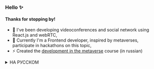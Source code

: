 ### Hello ✨


<!--
**webstalt/webstalt** is a ✨ _special_ ✨ repository because its `README.md` (this file) appears on your GitHub profile.

Here are some ideas to get you started:

- 🔭 I’m currently working on ...
- 🌱 I’m currently learning ...
- 👯 I’m looking to collaborate on ...
- 🤔 I’m looking for help with ...
- 💬 Ask me about ...
- 📫 How to reach me: ...
- 😄 Pronouns: ...
- ⚡ Fun fact: ...
-->

#### Thanks for stopping by! 

- 🔭 I've been developing videoconferences and social network using React.js and webRTC,
- 🌱 Currently I'm a Frontend developer, inspired by metaverses, participate in hackathons on this topic,
- ⚡ Created the [development in the metaverse](https://skills.maff.io/metaverse) course (in russian)


<details><summary>НА РУССКОМ</summary>
<p>

#### Спасибо, что заглянули на мою страницу
  
  - Я работала в онлайн-школе над видеоконференциями и соцсетью (react/redux и webRTC основной стек),
  - Работаю фронтендером и вдохновляюсь развитием метавселенных, участвую в хакатонах по ним,
  - Выпустила курс [по разработке в метавселенных](https://skills.maff.io/metaverse)

</p>
</details>
